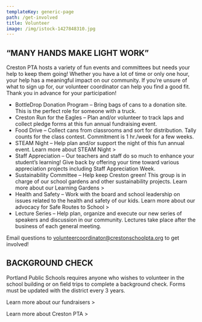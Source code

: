 ```yaml
---
templateKey: generic-page
path: /get-involved
title: Volunteer
image: /img/istock-1427848310.jpg
---
```


## “MANY HANDS MAKE LIGHT WORK”

Creston PTA hosts a variety of fun events and committees but needs your help to keep them going! Whether you have a lot of time or only one hour, your help has a meaningful impact on our community. If you’re unsure of what to sign up for, our volunteer coordinator can help you find a good fit. Thank you in advance for your participation!

- BottleDrop Donation Program – Bring bags of cans to a donation site. This is the perfect role for someone with a truck.
- Creston Run for the Eagles – Plan and/or volunteer to track laps and collect pledge forms at this fun annual fundraising event.
- Food Drive – Collect cans from classrooms and sort for distribution. Tally counts for the class contest. Commitment is 1 hr./week for a few weeks.
- STEAM Night – Help plan and/or support the night of this fun annual event. Learn more about STEAM Night >
- Staff Appreciation – Our teachers and staff do so much to enhance your student’s learning! Give back by offering your time toward various appreciation projects including Staff Appreciation Week.
- Sustainability Committee – Help keep Creston green! This group is in charge of our school gardens and other sustainability projects. Learn more about our Learning Gardens >
- Health and Safety – Work with the board and school leadership on issues related to the health and safety of our kids. Learn more about our advocacy for Safe Routes to School >
- Lecture Series – Help plan, organize and execute our new series of speakers and discussion in our community. Lectures take place after the business of each general meeting.

<VOLUNTEER INTEREST FORM>

Email questions to volunteercoordinator@crestonschoolpta.org to get involved!

## BACKGROUND CHECK

Portland Public Schools requires anyone who wishes to volunteer in the school building or on field trips to complete a background check. Forms must be updated with the district every 3 years.

<PPS BACKGROUND CHECK FORM >

Learn more about our fundraisers >

Learn more about Creston PTA >
